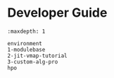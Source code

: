 # Developer Guide

```{toctree}
:maxdepth: 1

environment
1-modulebase
2-jit-vmap-tutorial
3-custom-alg-pro
hpo
```
